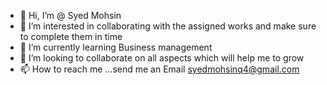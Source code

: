 - 👋 Hi, I’m @ Syed Mohsin
- 👀 I’m interested in collaborating with the assigned works and make sure to complete them in time
- 🌱 I’m currently learning Business management
- 💞️ I’m looking to collaborate on all aspects which will help me to grow
- 📫 How to reach me ...send me an Email syedmohsinq4@gmail.com

<!---
8867872067/8867872067 is a ✨ special ✨ repository because its `README.md` (this file) appears on your GitHub profile.
You can click the Preview link to take a look at your changes.
--->
